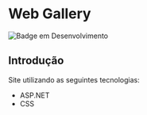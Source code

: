 # Web Gallery

![Badge em Desenvolvimento](https://img.shields.io/static/v1?label=STATUS&message=FINALIZADO&color=GREEN&style=for-the-badge)

## Introdução
Site utilizando as seguintes tecnologias:
* ASP.NET
* CSS
